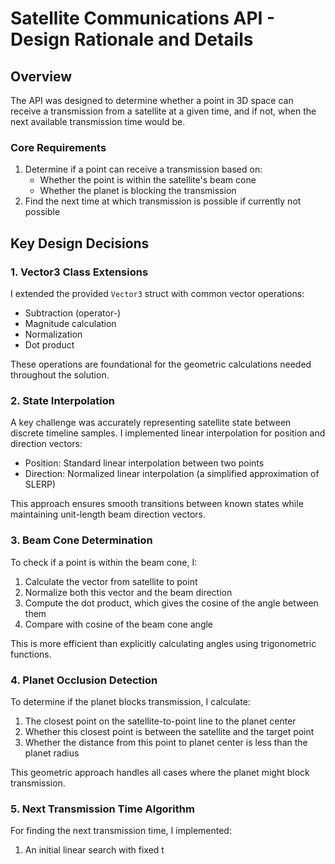 # Satellite Communications API - Design Rationale and Details

## Overview

The API was designed to determine whether a point in 3D space can receive a transmission from a satellite at a given time, and if not, when the next available transmission time would be.

### Core Requirements

1. Determine if a point can receive a transmission based on:
   - Whether the point is within the satellite's beam cone
   - Whether the planet is blocking the transmission
2. Find the next time at which transmission is possible if currently not possible

## Key Design Decisions

### 1. Vector3 Class Extensions

I extended the provided `Vector3` struct with common vector operations:
- Subtraction (operator-)
- Magnitude calculation
- Normalization
- Dot product

These operations are foundational for the geometric calculations needed throughout the solution.

### 2. State Interpolation

A key challenge was accurately representing satellite state between discrete timeline samples. I implemented linear interpolation for position and direction vectors:

- Position: Standard linear interpolation between two points
- Direction: Normalized linear interpolation (a simplified approximation of SLERP)

This approach ensures smooth transitions between known states while maintaining unit-length beam direction vectors.

### 3. Beam Cone Determination

To check if a point is within the beam cone, I:
1. Calculate the vector from satellite to point
2. Normalize both this vector and the beam direction
3. Compute the dot product, which gives the cosine of the angle between them
4. Compare with cosine of the beam cone angle

This is more efficient than explicitly calculating angles using trigonometric functions.

### 4. Planet Occlusion Detection

To determine if the planet blocks transmission, I calculate:
1. The closest point on the satellite-to-point line to the planet center
2. Whether this closest point is between the satellite and the target point
3. Whether the distance from this point to planet center is less than the planet radius

This geometric approach handles all cases where the planet might block transmission.

### 5. Next Transmission Time Algorithm

For finding the next transmission time, I implemented:
1. An initial linear search with fixed t

